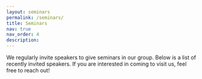 ```yaml
---
layout: seminars
permalink: /seminars/
title: Seminars
nav: true
nav_order: 4
description: 
---
```


We regularly invite speakers to give seminars in our group. Below is a list of recently invited speakers. If you are interested in coming to visit us, feel free to reach out! 
